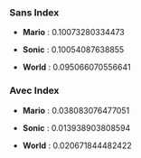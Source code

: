 ### Sans Index
- **Mario** : 0.10073280334473

- **Sonic** : 0.10054087638855

- **World** : 0.095066070556641



### Avec Index

- **Mario** : 0.038083076477051

- **Sonic** :   0.013938903808594

- **World** : 0.020671844482422